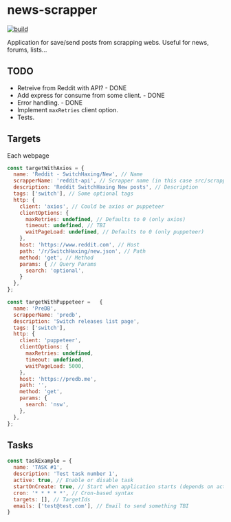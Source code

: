 # news-scrapper

[![build](https://travis-ci.org/javilobo8/news-scrapper.svg?branch=master)](https://travis-ci.org/javilobo8/news-scrapper)

Application for save/send posts from scrapping webs. Useful for news, forums, lists...

## TODO
* Retreive from Reddit with API? - DONE
* Add express for consume from some client. - DONE
* Error handling. - DONE
* Implement `maxRetries` client option.
* Tests.

## Targets

Each webpage

```javascript
const targetWithAxios = {
  name: 'Reddit - SwitchHaxing/New', // Name
  scrapperName: 'reddit-api', // Scrapper name (in this case src/scrappers/reddit-api.scrapper.js)
  description: 'Reddit SwitchHaxing New posts', // Description
  tags: ['switch'], // Some optional tags
  http: {
    client: 'axios', // Could be axios or puppeteer
    clientOptions: {
      maxRetries: undefined, // Defaults to 0 (only axios)
      timeout: undefined, // TBI
      waitPageLoad: undefined, // Defaults to 0 (only puppeteer)
    },
    host: 'https://www.reddit.com', // Host
    path: '/r/SwitchHaxing/new.json', // Path
    method: 'get', // Method
    params: { // Query Params
      search: 'optional',
    }
  },
};

const targetWithPuppeteer =   {
  name: 'PreDB',
  scrapperName: 'predb',
  description: 'Switch releases list page',
  tags: ['switch'],
  http: {
    client: 'puppeteer',
    clientOptions: {
      maxRetries: undefined,
      timeout: undefined,
      waitPageLoad: 5000,
    },
    host: 'https://predb.me',
    path: '',
    method: 'get',
    params: {
      search: 'nsw',
    },
  },
};
```

## Tasks

```javascript
const taskExample = {
  name: 'TASK #1',
  description: 'Test task number 1',
  active: true, // Enable or disable task
  startOnCreate: true, // Start when application starts (depends on active)
  cron: '* * * * *', // Cron-based syntax
  targets: [], // TargetIds
  emails: ['test@test.com'], // Email to send something TBI
}
```